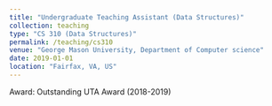 ```yaml
---
title: "Undergraduate Teaching Assistant (Data Structures)"
collection: teaching
type: "CS 310 (Data Structures)"
permalink: /teaching/cs310
venue: "George Mason University, Department of Computer science"
date: 2019-01-01
location: "Fairfax, VA, US"
---
```


Award: Outstanding UTA Award (2018-2019)
